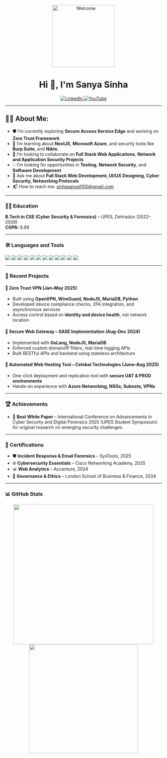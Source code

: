 <p align="center">
  <img src="https://www.icegif.com/wp-content/uploads/2023/07/icegif-499.gif" alt="Welcome" width="200"/>
</p>

<h1 align="center">Hi 👋, I'm Sanya Sinha</h1>
<p align="center">
  <a href="https://www.linkedin.com/in/sanya-sinha-a859ab244/" target="_blank">
    <img src="https://img.shields.io/badge/LinkedIn-0077B5?style=for-the-badge&logo=linkedin&logoColor=white" alt="LinkedIn"/>
  </a>
  
  <a href="https://www.youtube.com/@sanyasinha11" target="_blank">
    <img src="https://img.shields.io/badge/YOUTUBE-FF0000?style=for-the-badge&logo=youtube&logoColor=white" alt="YouTube"/>
  </a>
</p>

---

## 👩‍💻 About Me:
- 🛡️ I’m currently exploring **Secure Access Service Edge** and working on **Zero Trust Framework**
- 🌱 I’m learning about **NextJS**, **Microsoft Azure**, and security tools like **Burp Suite**, and **Nikto**.
- 🤝 I’m looking to collaborate on **Full Stack Web Applications**, **Network and Application Security Projects**
- 💡 I’m looking for opportunities in **Testing**, **Network Security**, and **Software Development**
- 🧠 Ask me about **Full Stack Web Development, UI/UX Designing, Cyber Security, Networking Protocols**
- 📬 How to reach me: [sinhasanya1105@gmail.com](mailto:sinhasanya1105@gmail.com)

---

### 🧑‍🎓 Education

**B.Tech in CSE (Cyber Security & Forensics)** – UPES, Dehradun (2022–2026)  
**CGPA:** 8.89

---

### 🛠️ Languages and Tools

<p align="left">
  <img src="https://img.shields.io/badge/Python-3776AB?style=for-the-badge&logo=python&logoColor=white"/>
  <img src="https://img.shields.io/badge/Java-ED8B00?style=for-the-badge&logo=java&logoColor=white"/>
  <img src="https://img.shields.io/badge/MySQL-00000F?style=for-the-badge&logo=mysql&logoColor=white"/>
  <img src="https://img.shields.io/badge/MongoDB-4EA94B?style=for-the-badge&logo=mongodb&logoColor=white"/>
  <img src="https://img.shields.io/badge/PostgreSQL-316192?style=for-the-badge&logo=postgresql&logoColor=white"/>
  <img src="https://img.shields.io/badge/Node.js-339933?style=for-the-badge&logo=nodedotjs&logoColor=white"/>
  <img src="https://img.shields.io/badge/React-61DAFB?style=for-the-badge&logo=react&logoColor=black"/>
  <img src="https://img.shields.io/badge/FastAPI-009688?style=for-the-badge&logo=fastapi&logoColor=white"/>
  <img src="https://img.shields.io/badge/Nmap-008000?style=for-the-badge&logo=nmap&logoColor=white"/>
  <img src="https://img.shields.io/badge/Wireshark-1679A7?style=for-the-badge&logo=wireshark&logoColor=white"/>
  <img src="https://img.shields.io/badge/Metasploit-000000?style=for-the-badge&logo=metasploit&logoColor=white"/>
  <img src="https://img.shields.io/badge/Linux-FCC624?style=for-the-badge&logo=linux&logoColor=black"/>
</p>

---

### 📌 Recent Projects

#### 🧩 Zero Trust VPN (Jan–May 2025)
- Built using **OpenVPN, WireGuard, NodeJS, MariaDB, Python**
- Developed device compliance checks, 2FA integration, and asynchronous services
- Access control based on **identity and device health**, not network location

#### 🔐 Secure Web Gateway – SASE Implementation (Aug–Dec 2024)
- Implemented with **GoLang, NodeJS, MariaDB**
- Enforced custom domain/IP filters, real-time logging APIs
- Built RESTful APIs and backend using stateless architecture

#### 🚀 Automated Web Hosting Tool – Celebal Technologies (June–Aug 2025)
- One-click deployment and replication tool with **secure UAT & PROD environments**
- Hands-on experience with **Azure Networking, NSGs, Subnets, VPNs**

---

### 🏆 Achievements

- 🥇 **Best White Paper** – International Conference on Advancements in Cyber Security and Digital Forensics 2025 (UPES Student Symposium) for original research on emerging security challenges.

---

### 📜 Certifications

- 🛡️ **Incident Response & Email Forensics** – SysTools, 2025  
- 🌐 **Cybersecurity Essentials** – Cisco Networking Academy, 2025  
- 📊 **Web Analytics** – Accenture, 2024  
- 🧭 **Governance & Ethics** – London School of Business & Finance, 2024

---

### 📊 GitHub Stats

<p align="center">
  <img src="https://github-readme-stats.vercel.app/api?username=SanyaSinha11&show_icons=true&theme=radical" width="450"/>
  <img src="https://github-readme-stats.vercel.app/api/top-langs/?username=SanyaSinha11&layout=compact&theme=radical" width="350"/>
</p>

<!--
**SanyaSinha11/SanyaSinha11** is a ✨ _special_ ✨ repository because its `README.md` (this file) appears on your GitHub profile.

Here are some ideas to get you started:

- 🔭 I’m currently working on ...
- 🌱 I’m currently learning ...
- 👯 I’m looking to collaborate on ...
- 🤔 I’m looking for help with ...
- 💬 Ask me about ...
- 📫 How to reach me: ...
- 😄 Pronouns: ...
- ⚡ Fun fact: ...
-->
